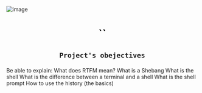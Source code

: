 ![image](https://s3.eu-west-3.amazonaws.com/hbtn.intranet.project.files/holbertonschool-sysadmin_devops/205/image.jpg)
# <p align=center >``</p>
## <p align=center> `Project's obejectives` </p>
Be able to explain:
What does RTFM mean?
What is a Shebang
What is the shell
What is the difference between a terminal and a shell
What is the shell prompt
How to use the history (the basics)
